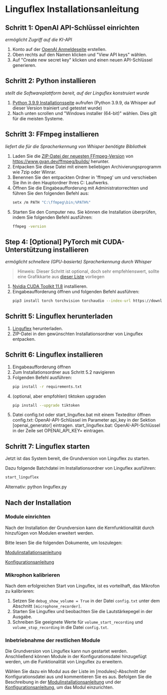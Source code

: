 # Linguflex Installationsanleitung

## Schritt 1: OpenAI API-Schlüssel einrichten
*ermöglicht Zugriff auf die KI-API*

1. Konto auf der [OpenAI Anmeldeseite](https://platform.openai.com/signup) erstellen.
2. Oben rechts auf den Namen klicken und "View API keys" wählen.
3. Auf "Create new secret key" klicken und einen neuen API-Schlüssel generieren.

## Schritt 2: Python installieren
*stellt die Softwareplattform bereit, auf der Linguflex konstruiert wurde*

1. [Python 3.9.9 Installationsseite](https://www.python.org/downloads/release/python-399/) aufrufen
   (Python 3.9.9, da Whisper auf dieser Version trainiert und getestet wurde)
2. Nach unten scrollen und "Windows installer (64-bit)" wählen. Dies gilt für die meisten Systeme.

## Schritt 3: FFmpeg installieren
*liefert die für die Spracherkennung von Whisper benötigte Bibliothek*

1. Laden Sie die [ZIP-Datei der neuesten FFmpeg-Version](https://www.gyan.dev/ffmpeg/builds/ffmpeg-git-full.7z) von https://www.gyan.dev/ffmpeg/builds/ herunter.
2. Entpacken Sie diese Datei mit einem beliebigen Archivierungsprogramm wie 7zip oder Winrar.
3. Benennen Sie den entpackten Ordner in 'ffmpeg' um und verschieben Sie ihn in den Hauptordner Ihres C: Laufwerks.
4. Öffnen Sie die Eingabeaufforderung mit Administratorrechten und führen Sie den folgenden Befehl aus:
   ```bash
   setx /m PATH "C:\ffmpeg\bin;%PATH%"
5. Starten Sie den Computer neu. Sie können die Installation überprüfen, indem Sie folgenden Befehl ausführen:
   ```bash
   ffmpeg -version
   ```

## Step 4: [Optional] PyTorch mit CUDA-Unterstützung installieren
*ermöglicht schnellere (GPU-basierte) Spracherkennung durch Whisper*

> Hinweis: Dieser Schritt ist optional, doch sehr empfehlenswert, sollte eine Grafikkarte aus [dieser Liste](https://developer.nvidia.com/cuda-gpus) vorliegen 

1. [Nvidia CUDA Toolkit 11.8](https://developer.nvidia.com/cuda-11-8-0-download-archive) installieren.
2. Eingabeaufforderung öffnen und folgenden Befehl ausführen:
   ```bash
   pip3 install torch torchvision torchaudio --index-url https://download.pytorch.org/whl/cu118
   ```

## Schritt 5: Linguflex herunterladen

1. [Linguflex](https://github.com/KoljaB/Linguflex/archive/refs/heads/main.zip) herunterladen.
2. ZIP-Datei in den gewünschten Installationsordner von Linguflex entpacken.

## Schritt 6: Linguflex installieren

1. Eingabeaufforderung öffnen 
2. Zum Installationsordner aus Schritt 5.2 navigieren
3. Folgenden Befehl ausführen:
   ```bash
   pip install -r requirements.txt
   ```
4. (optional, aber empfohlen) tiktoken upgraden
   ```bash
   pip install --upgrade tiktoken
   ```
5. Datei config.txt oder start_linguflex.bat mit einem Texteditor öffnen
   config.txt: OpenAI-API-Schlüssel im Parameter api_key in der Sektion [openai_generator] eintragen.
   start_linguflex.bat: OpenAI-API-Schlüssel in der Zeile set OPENAI_API_KEY= eintragen.

## Schritt 7: Linguflex starten

Jetzt ist das System bereit, die Grundversion von Linguflex zu starten.

Dazu folgende Batchdatei im Installationsordner von Linguflex ausführen:

```bash
start_linguflex
```

Alternativ: python linguflex.py

## Nach der Installation

### Module einrichten

Nach der Installation der Grundversion kann die Kernfunktionalität durch hinzufügen von Modulen erweitert werden.  

Bitte lesen Sie die folgenden Dokumente, um loszulegen:

[Modulinstallationsanleitung](https://github.com/KoljaB/Linguflex/blob/main/docs/modules.md)

[Konfigurationsanleitung](https://github.com/KoljaB/Linguflex/blob/main/docs/config.md)

### Mikrophon kalibrieren

Nach dem erfolgreichen Start von Linguflex, ist es vorteilhaft, das Mikrofon zu kalibrieren:

1. Setzen Sie `debug_show_volume = True` in der Datei `config.txt` unter dem Abschnitt `[microphone_recorder]`.
2. Starten Sie Linguflex und beobachten Sie die Lautstärkepegel in der Ausgabe.
3. Schreiben Sie geeignete Werte für `volume_start_recording` und `volume_stop_recording` in die Datei `config.txt`.

### Inbetriebnahme der restlichen Module

Die Grundversion von Linguflex kann nun gestartet werden.  
Anschließend können Module in der Konfigurationsdatei hinzugefügt werden, um die Funktionalität von Linguflex zu erweitern.

Wählen Sie dazu ein Modul aus der Liste im [modules]-Abschnitt der Konfigurationsdatei aus und kommentieren Sie es aus. Befolgen Sie die Beschreibung in der [Modulinstallationsanleitung](https://github.com/KoljaB/Linguflex/blob/main/docs/modules.md) und der [Konfigurationsanleitung](https://github.com/KoljaB/Linguflex/blob/main/docs/config.md), um das Modul einzurichten.
